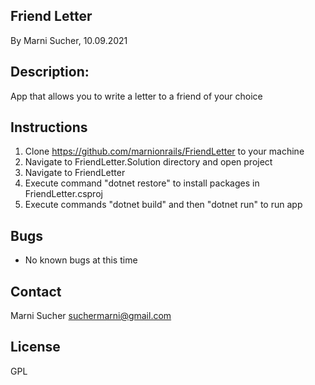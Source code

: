 ## Friend Letter

By Marni Sucher, 10.09.2021

## Description: 
App that allows you to write a letter to a friend of your choice

## Instructions
1. Clone https://github.com/marnionrails/FriendLetter to your machine
2. Navigate to FriendLetter.Solution directory and open project
3. Navigate to FriendLetter
4. Execute command "dotnet restore" to install packages in FriendLetter.csproj
5. Execute commands "dotnet build" and then "dotnet run" to run app

## Bugs
* No known bugs at this time

## Contact
Marni Sucher <suchermarni@gmail.com>

## License
GPL

